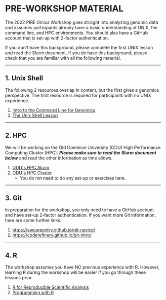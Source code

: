 # PRE-WORKSHOP MATERIAL

The 2022 PIRE Omics Workshop goes straight into analyzing genomic data and assumes participants already have a basic understanding of UNIX, the command line, and HPC environments. You should also have a GitHub account that is set-up with 2-factor authentication.

If you don't have this background, please complete the first UNIX lesson and read the Slurm document. If you do have this background, please check that you are familiar with all the following material.

---

## 1. Unix Shell

The following 2 resources overlap in content, but the first gives a genomics perspective. The first resource is required for participants with no UNIX experience.

1. [Intro to the Command Line for Genomics](http://datacarpentry.github.org/shell-genomics/)
2. [The Unix Shell Lesson](http://swcarpentry.github.io/shell-novice/)

---

## 2. HPC

We will be working on the Old Dominion University (ODU) High Performance Computing Cluster (HPC). ***Please make sure to read the Slurm document below*** and read the other information as time allows.

1. [ODU's HPC Slurm](https://wiki.hpc.odu.edu/slurm)
2. [ODU's HPC Cluster](https://wiki.hpc.odu.edu/)
    * You do not need to do any set-up or exercises here.

---

## 3. Git

In preparation for the workshop, you only need to have a GitHub account and have set-up 2-factor authentication. If you want more Git information, here are some further links:

1. https://swcarpentry.github.io/git-novice/
2. https://coderefinery.github.io/git-intro/

---

## 4. R

The workshop assumes you have NO previous experience with R. However, learning R during the workshop will be easier if you go through these lessons prior.

1. [R for Reproducible Scientific Analysis](https://swcarpentry.github.io/r-novice-gapminder/)
2. [Programming with R](https://swcarpentry.github.io/r-novice-inflammation/)
